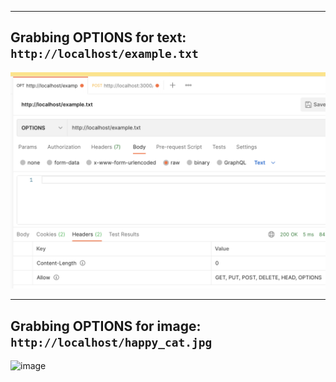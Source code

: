<!-- Space -->

---

## Grabbing OPTIONS for text: `http://localhost/example.txt`

![text](markdown/options_text.png)

---

## Grabbing OPTIONS for image: `http://localhost/happy_cat.jpg`

![image](markdown/options_image.png)
